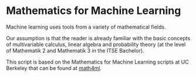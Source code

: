 # Mathematics for Machine Learning

Machine learning uses tools from a variety of mathematical fields.

Our assumption is that the reader is already familiar with the basic concepts of multivariable calculus, linear algebra and probability theory (at the level of Mathematik 2 and Mathematik 3 in the ITSE Bachelor).

This script is based on the Mathematics for Machine Learning scripts at UC Berkeley that can be found at [math4ml](https://github.com/gwthomas/math4ml).